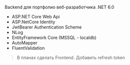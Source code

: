 Backend для портфолио веб-разработчика
.NET 6.0
- ASP.NET Core Web Api
- ASP.NetCore Identity
- JwtBearer Authentication Scheme
- NLog
- EntityFramework Core (MSSQL - localdb)
- AutoMapper
- FluentValidation
> В планах сделать Frontend.
> Добавить refresh token

